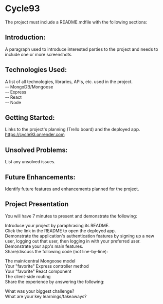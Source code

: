 # Cycle93

The project must include a README.mdfile with the following sections: <br />

## Introduction: 
A paragraph used to introduce interested parties to the project and needs to include one or more screenshots. <br />

## Technologies Used: 
A list of all technologies, libraries, APIs, etc. used in the project. <br />
-- MongoDB/Mongoose <br />
-- Express <br />
-- React <br />
-- Node <br />

## Getting Started: 
Links to the project's planning (Trello board) and the deployed app. <br />
<a href="https://cycle93.onrender.com">https://cycle93.onrender.com</a> <br />

## Unsolved Problems: 
List any unsolved issues. <br />

## Future Enhancements: 
Identify future features and enhancements planned for the project. <br />

## Project Presentation
You will have 7 minutes to present and demonstrate the following: <br />

Introduce your project by paraphrasing its README. <br />
Click the link in the README to open the deployed app. <br />
Demonstrate the application's authentication features by signing up a new user, logging out that user, then logging in with your preferred user.  <br />
Demonstrate your app's main features. <br />
Share/discuss the following code (not line-by-line): <br />

The main/central Mongoose model <br />
Your "favorite" Express controller method <br />
Your "favorite" React component <br />
The client-side routing <br />
Share the experience by answering the following: <br />

What was your biggest challenge? <br />
What are your key learnings/takeaways? <br />
